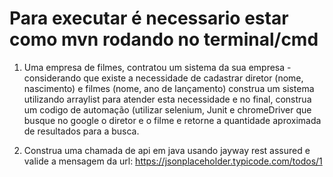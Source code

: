 # Para executar é necessario estar como mvn rodando no terminal/cmd

1) Uma empresa de filmes, contratou um sistema da sua empresa - considerando que existe a necessidade de cadastrar diretor (nome, nascimento) e filmes (nome, ano de lançamento) construa um sistema utilizando arraylist para atender esta necessidade e no final, construa um codigo de automação (utilizar selenium, Junit e chromeDriver que busque no google o diretor e o filme e retorne a quantidade aproximada de resultados para a busca.


2) Construa uma chamada de api em java usando jayway rest assured e valide a mensagem da url:
https://jsonplaceholder.typicode.com/todos/1
